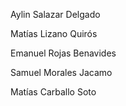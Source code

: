 Aylin Salazar Delgado


Matías Lizano Quirós


Emanuel Rojas Benavides


Samuel Morales Jacamo


Matías Carballo Soto
